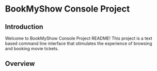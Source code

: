 # BookMyShow Console Project

## Introduction
  Welcome to BookMyShow Console Project README! This project is a text based command line interface that stimulates the experience of browsing and booking movie tickets.

## Overview
  
